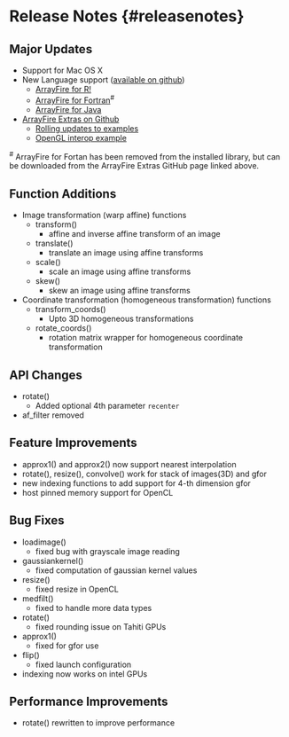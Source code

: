 Release Notes {#releasenotes}
==============

Major Updates
-------------

* Support for Mac OS X
* New Language support ([available on github](https://github.com/arrayfire))
    * [ArrayFire for R!](https://github.com/arrayfire/arrayfire_r)
    * [ArrayFire for Fortran](https://github.com/arrayfire/arrayfire_fortran)<sup>#</sup>
    * [ArrayFire for Java](https://github.com/arrayfire/arrayfire_java)
* [ArrayFire Extras on Github](https://github.com/arrayfire)
    * [Rolling updates to examples](https://github.com/arrayfire/arrayfire_examples)
    * [OpenGL interop example](https://github.com/arrayfire/arrayfire_opengl_interop)

<sup>#</sup> ArrayFire for Fortan has been removed from the installed library,
but can be downloaded from the ArrayFire Extras GitHub page linked above.

Function Additions
------------------
* Image transformation (warp affine) functions
    * transform()
        * affine and inverse affine transform of an image
    * translate()
        * translate an image using affine transforms
    * scale()
        * scale an image using affine transforms
    * skew()
        * skew an image using affine transforms
* Coordinate transformation (homogeneous transformation) functions
    * transform_coords()
        * Upto 3D homogeneous transformations
    * rotate_coords()
        * rotation matrix wrapper for homogeneous coordinate transformation

API Changes
---------------------
* rotate()
    * Added optional 4th parameter `recenter`
* af_filter removed

Feature Improvements
--------------------
* approx1() and approx2() now support nearest interpolation
* rotate(), resize(), convolve() work for stack of images(3D) and gfor
* new indexing functions to add support for 4-th dimension gfor
* host pinned memory support for OpenCL

Bug Fixes
---------
* loadimage()
    * fixed bug with grayscale image reading
* gaussiankernel()
    * fixed computation of gaussian kernel values
* resize()
    * fixed resize in OpenCL
* medfilt()
    * fixed to handle more data types
* rotate()
    * fixed rounding issue on Tahiti GPUs
* approx1()
    * fixed for gfor use
* flip()
    * fixed launch configuration
* indexing now works on intel GPUs

Performance Improvements
------------------------
* rotate() rewritten to improve performance
